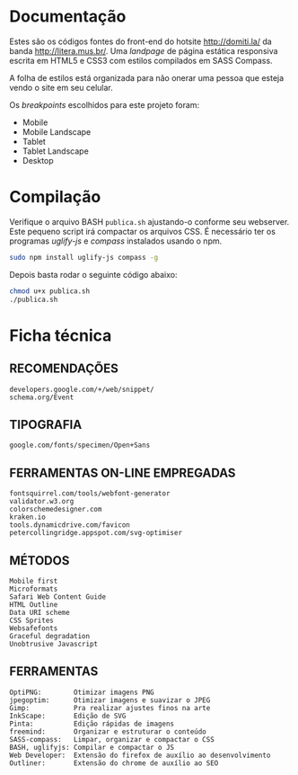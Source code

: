 
# Documentação

Estes são os códigos fontes do front-end do hotsite <http://domiti.la/> da banda <http://litera.mus.br/>. Uma *landpage* de página estática responsiva escrita em HTML5 e CSS3 com estilos compilados em SASS Compass.

A folha de estilos está organizada para não onerar uma pessoa que esteja vendo o site em seu celular.

Os *breakpoints* escolhidos para este projeto foram:

- Mobile
- Mobile Landscape
- Tablet
- Tablet Landscape
- Desktop


# Compilação

Verifique o arquivo BASH `publica.sh` ajustando-o conforme seu webserver. Este pequeno script irá compactar os arquivos CSS. É necessário ter os programas *uglify-js* e *compass* instalados usando o npm.

``` bash
sudo npm install uglify-js compass -g
```
Depois basta rodar o seguinte código abaixo:

``` bash
chmod u+x publica.sh
./publica.sh
```


# Ficha técnica

## RECOMENDAÇÕES

	developers.google.com/+/web/snippet/
	schema.org/Event



## TIPOGRAFIA

	google.com/fonts/specimen/Open+Sans



## FERRAMENTAS ON-LINE EMPREGADAS

	fontsquirrel.com/tools/webfont-generator
	validator.w3.org
	colorschemedesigner.com
	kraken.io
	tools.dynamicdrive.com/favicon
	petercollingridge.appspot.com/svg-optimiser



## MÉTODOS

	Mobile first
	Microformats
	Safari Web Content Guide
	HTML Outline
	Data URI scheme
	CSS Sprites
	Websafefonts
	Graceful degradation
	Unobtrusive Javascript



## FERRAMENTAS

	OptiPNG:        Otimizar imagens PNG
	jpegoptim:      Otimizar imagens e suavizar o JPEG
	Gimp:           Pra realizar ajustes finos na arte
	InkScape:       Edição de SVG
	Pinta:          Edição rápidas de imagens
	freemind:       Organizar e estruturar o conteúdo
	SASS-compass:   Limpar, organizar e compactar o CSS
	BASH, uglifyjs: Compilar e compactar o JS
	Web Developer:  Extensão do firefox de auxílio ao desenvolvimento
	Outliner:       Extensão do chrome de auxílio ao SEO
